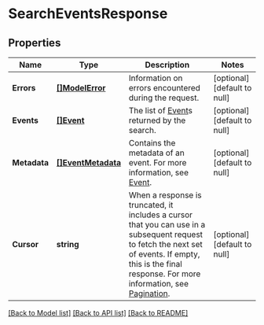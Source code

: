 # SearchEventsResponse

## Properties
Name | Type | Description | Notes
------------ | ------------- | ------------- | -------------
**Errors** | [**[]ModelError**](Error.md) | Information on errors encountered during the request. | [optional] [default to null]
**Events** | [**[]Event**](Event.md) | The list of [Event](entity:Event)s returned by the search. | [optional] [default to null]
**Metadata** | [**[]EventMetadata**](EventMetadata.md) | Contains the metadata of an event. For more information, see [Event](entity:Event). | [optional] [default to null]
**Cursor** | **string** | When a response is truncated, it includes a cursor that you can use in a subsequent request to fetch the next set of events. If empty, this is the final response.  For more information, see [Pagination](https://developer.squareup.com/docs/build-basics/common-api-patterns/pagination). | [optional] [default to null]

[[Back to Model list]](../README.md#documentation-for-models) [[Back to API list]](../README.md#documentation-for-api-endpoints) [[Back to README]](../README.md)

